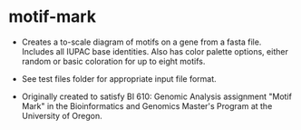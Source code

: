 # motif-mark

+ Creates a to-scale diagram of motifs on a gene from a fasta file. Includes all IUPAC base identities. Also has color palette options, either random or basic coloration for up to eight motifs.

+ See test files folder for appropriate input file format.

+ Originally created to satisfy BI 610: Genomic Analysis assignment "Motif Mark" in the Bioinformatics and Genomics Master's Program at the University of Oregon.
